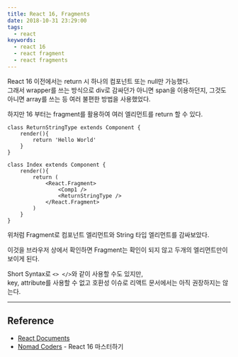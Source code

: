 ```yaml
---
title: React 16, Fragments
date: 2018-10-31 23:29:00
tags:
  - react
keywords:
  - react 16
  - react fragment
  - react fragments
---
```




React 16 이전에서는 return 시 하나의 컴포넌트 또는 null만 가능했다.  
그래서 wrapper를 쓰는 방식으로 div로 감싸던가 아니면 span을 이용하던지, 그것도 아니면 array를 쓰는 등 여러 불편한 방법을 사용했었다.

하지만 16 부터는 fragment를 활용하여 여러 엘리먼트를 return 할 수 있다.

```react
class ReturnStringType extends Component {
    render(){
        return 'Hello World'
    }
}

class Index extends Component {
    render(){
        return (
			<React.Fragment>
            	<Comp1 />
				<ReturnStringType />
            </React.Fragment>
        )
    }
}
```

위처럼 Fragment로 컴포넌트 엘리먼트와 String 타입 엘리먼트를 감싸보았다.

이것을 브라우저 상에서 확인하면 Fragment는 확인이 되지 않고 두개의 엘리먼트만이 보이게 된다.

Short Syntax로 `<> </>`와 같이 사용할 수도 있지만,  
key, attribute를 사용할 수 없고 호환성 이슈로 리액트 문서에서는 아직 권장하지는 않는다.

---

## Reference

- [React Documents](https://reactjs.org/docs/fragments.html)
- [Nomad Coders](academy.nomadcoders.co) - React 16 마스터하기
